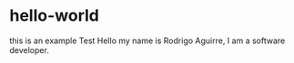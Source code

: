 # hello-world
this is an example Test
 Hello my name is Rodrigo Aguirre, I am a software developer.
